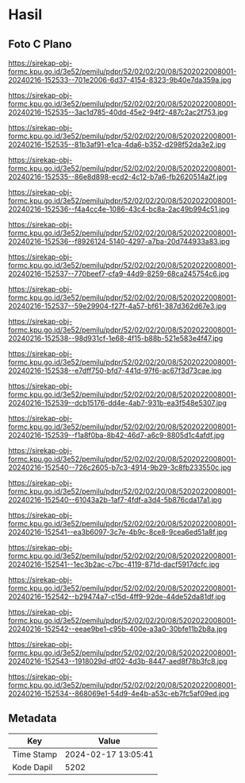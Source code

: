 # Hasil

## Foto C Plano

https://sirekap-obj-formc.kpu.go.id/3e52/pemilu/pdpr/52/02/02/20/08/5202022008001-20240216-152533--701e2006-6d37-4154-8323-9b40e7da359a.jpg

https://sirekap-obj-formc.kpu.go.id/3e52/pemilu/pdpr/52/02/02/20/08/5202022008001-20240216-152535--3ac1d785-40dd-45e2-94f2-487c2ac2f753.jpg

https://sirekap-obj-formc.kpu.go.id/3e52/pemilu/pdpr/52/02/02/20/08/5202022008001-20240216-152535--81b3af91-e1ca-4da6-b352-d298f52da3e2.jpg

https://sirekap-obj-formc.kpu.go.id/3e52/pemilu/pdpr/52/02/02/20/08/5202022008001-20240216-152535--86e8d898-ecd2-4c12-b7a6-fb2620514a2f.jpg

https://sirekap-obj-formc.kpu.go.id/3e52/pemilu/pdpr/52/02/02/20/08/5202022008001-20240216-152536--f4a4cc4e-1086-43c4-bc8a-2ac49b994c51.jpg

https://sirekap-obj-formc.kpu.go.id/3e52/pemilu/pdpr/52/02/02/20/08/5202022008001-20240216-152536--f8926124-5140-4297-a7ba-20d744933a83.jpg

https://sirekap-obj-formc.kpu.go.id/3e52/pemilu/pdpr/52/02/02/20/08/5202022008001-20240216-152537--770beef7-cfa9-44d9-8259-68ca245754c6.jpg

https://sirekap-obj-formc.kpu.go.id/3e52/pemilu/pdpr/52/02/02/20/08/5202022008001-20240216-152537--59e29904-f27f-4a57-bf61-387d362d67e3.jpg

https://sirekap-obj-formc.kpu.go.id/3e52/pemilu/pdpr/52/02/02/20/08/5202022008001-20240216-152538--98d931cf-1e68-4f15-b88b-521e583e4f47.jpg

https://sirekap-obj-formc.kpu.go.id/3e52/pemilu/pdpr/52/02/02/20/08/5202022008001-20240216-152538--e7dff750-bfd7-441d-97f6-ac67f3d73cae.jpg

https://sirekap-obj-formc.kpu.go.id/3e52/pemilu/pdpr/52/02/02/20/08/5202022008001-20240216-152539--dcb15176-dd4e-4ab7-931b-ea3f548e5307.jpg

https://sirekap-obj-formc.kpu.go.id/3e52/pemilu/pdpr/52/02/02/20/08/5202022008001-20240216-152539--f1a8f0ba-8b42-46d7-a6c9-8805d1c4afdf.jpg

https://sirekap-obj-formc.kpu.go.id/3e52/pemilu/pdpr/52/02/02/20/08/5202022008001-20240216-152540--726c2605-b7c3-4914-9b29-3c8fb233550c.jpg

https://sirekap-obj-formc.kpu.go.id/3e52/pemilu/pdpr/52/02/02/20/08/5202022008001-20240216-152540--61043a2b-1af7-4fdf-a3d4-5b876cda17a1.jpg

https://sirekap-obj-formc.kpu.go.id/3e52/pemilu/pdpr/52/02/02/20/08/5202022008001-20240216-152541--ea3b6097-3c7e-4b9c-8ce8-9cea6ed51a8f.jpg

https://sirekap-obj-formc.kpu.go.id/3e52/pemilu/pdpr/52/02/02/20/08/5202022008001-20240216-152541--1ec3b2ac-c7bc-4119-871d-dacf5917dcfc.jpg

https://sirekap-obj-formc.kpu.go.id/3e52/pemilu/pdpr/52/02/02/20/08/5202022008001-20240216-152542--b29474a7-c15d-4ff9-92de-44de52da81df.jpg

https://sirekap-obj-formc.kpu.go.id/3e52/pemilu/pdpr/52/02/02/20/08/5202022008001-20240216-152542--eeae9be1-c95b-400e-a3a0-30bfe11b2b8a.jpg

https://sirekap-obj-formc.kpu.go.id/3e52/pemilu/pdpr/52/02/02/20/08/5202022008001-20240216-152543--1918029d-df02-4d3b-8447-aed8f78b3fc8.jpg

https://sirekap-obj-formc.kpu.go.id/3e52/pemilu/pdpr/52/02/02/20/08/5202022008001-20240216-152534--868069e1-54d9-4e4b-a53c-eb7fc5af09ed.jpg


## Metadata

| Key        | Value               |
| ---------- | ------------------- |
| Time Stamp | 2024-02-17 13:05:41 |
| Kode Dapil | 5202                |



